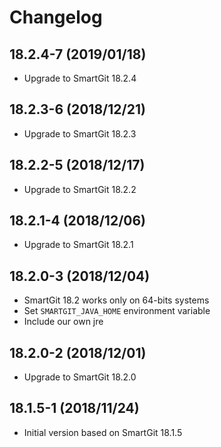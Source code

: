 # Changelog

## 18.2.4-7 (2019/01/18)

* Upgrade to SmartGit 18.2.4

## 18.2.3-6 (2018/12/21)

* Upgrade to SmartGit 18.2.3

## 18.2.2-5 (2018/12/17)

* Upgrade to SmartGit 18.2.2

## 18.2.1-4 (2018/12/06)

* Upgrade to SmartGit 18.2.1

## 18.2.0-3 (2018/12/04)

* SmartGit 18.2 works only on 64-bits systems
* Set `SMARTGIT_JAVA_HOME` environment variable
* Include our own jre

## 18.2.0-2 (2018/12/01)

* Upgrade to SmartGit 18.2.0

## 18.1.5-1 (2018/11/24)

* Initial version based on SmartGit 18.1.5
